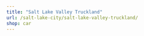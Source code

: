 ```yaml
---
title: "Salt Lake Valley Truckland"
url: /salt-lake-city/salt-lake-valley-truckland/
shop: car
---
```

